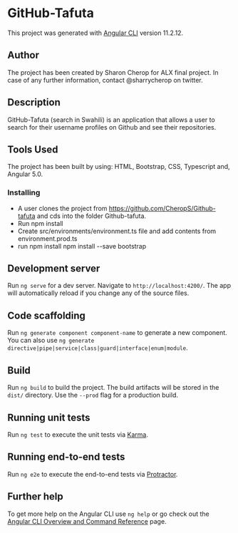# GitHub-Tafuta

This project was generated with [Angular CLI](https://github.com/angular/angular-cli) version 11.2.12.

 
## Author 
The project has been created by Sharon Cherop for ALX final project. In case of any further information, contact @sharrycherop on twitter. 

## Description

GitHub-Tafuta (search in Swahili) is an application that allows a user to search for their username profiles on Github and see their repositories. 

## Tools Used

The project has been built by using:
HTML, 
Bootstrap, 
CSS, 
Typescript and, 
Angular 5.0.  

### Installing

* A user clones the project from https://github.com/CheropS/Github-tafuta and cds into the folder Github-tafuta. 
* Run npm install
* Create src/environments/environment.ts file and add contents from environment.prod.ts
* run npm install npm install --save bootstrap 

## Development server

Run `ng serve` for a dev server. Navigate to `http://localhost:4200/`. The app will automatically reload if you change any of the source files.

## Code scaffolding

Run `ng generate component component-name` to generate a new component. You can also use `ng generate directive|pipe|service|class|guard|interface|enum|module`.

## Build

Run `ng build` to build the project. The build artifacts will be stored in the `dist/` directory. Use the `--prod` flag for a production build.

## Running unit tests

Run `ng test` to execute the unit tests via [Karma](https://karma-runner.github.io).

## Running end-to-end tests

Run `ng e2e` to execute the end-to-end tests via [Protractor](http://www.protractortest.org/).

## Further help

To get more help on the Angular CLI use `ng help` or go check out the [Angular CLI Overview and Command Reference](https://angular.io/cli) page.
